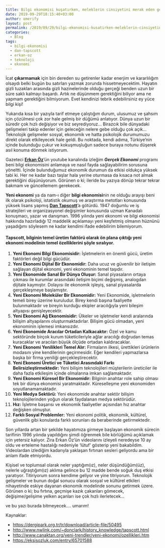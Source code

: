 ```yaml
---
title: Bilgi ekonomisi kuşatırken, meleklerin cinsiyetini merak eden genç
date: 2019-09-29T18:15:40+03:00
author: omerify
layout: post
permalink: /2019/09/29/bilgi-ekonomisi-kusatirken-meleklerin-cinsiyetini-merak-eden-genc/
categories:
  - Blog
tags:
  - bilgi-ekonomisi
  - dan-tapscott
  - erkan-oz
  - teknoloji
  - ekonomi
---
```


İcat **çıkarmamak** için bin dereden su getirenler kadar enerjim ve kararlılığım olsaydı belki bugün bu satırları yazmak zorunda hissetmeyecektim. Hayatın gizli tuzakları arasında gizli hazinelerinde olduğu gerçeği benden uzun bir süre saklı kalmayı başardı. Artık ne düşünmem gerektiğini biliyor ama ne yapmam gerektiğini bilmiyorum. Evet kendinizi tebrik edebilirsiniz ey yüce bilgi kişi!

Yukarıda kısa bir yazıyla tarif etmeye çalıştığım durum, ulusumuz ve şahsım için çözülmesi çok zor hale gelmiş bir düğümü anlatıyor. Dünya uzun bir süredir çok hızlı değişiyor ve biz seyrediyoruz… Birazcık bile dünyadaki gelişmeleri takip edenler için geleceğin nelere gebe olduğu çok açık… Teknolojik gelişmeler sosyal, ekonomik ve hatta psikolojik durumumuzu direkt olarak etkileyecek hale geldi. Bu noktada, kendi adıma, Türkiye’nin içinde bulunduğu çukur ve kokuşmuşluğun sadece buraya notunu düşerek asıl konuma dönmek istiyorum.

Gazeteci <a href="https://www.youtube.com/channel/UC9PfAU8pdnTs7afxIXKhgVA" target="_blank" rel="noreferrer noopener nofollow"><strong>Erkan Öz</strong></a>’ün youtube kanalında izleğim **_Gerçek Ekonomi_** programı beni bilgi ekonomisini anlamaya ve nasıl fayda sağlayabilirim sorusuna yöneltti. İçinde bulunduğumuz ekonomik durumun da etkisi oldukça yüksek tabi ki. Her ne kadar bazı taşlar hala yerine oturmasa da kısaca not almak gerektiğini düşünüyorum. Görünen o ki; ileride bu yazıya dönüp tekrar tekrar bakmam ve güncellemem gerekecek.

**Yeni ekonomi** ya da nam-ı diğer **bilgi ekonomisi**nin ne olduğu arayışı beni ilk olarak psikoloji, istatistik okumuş ve araştırma metotları konusunda yüksek lisans yapmış <a href="https://tr.wikipedia.org/wiki/Don_Tapscott" target="_blank" rel="noreferrer noopener nofollow"><strong>Dan Tapscott</strong></a>’a götürdü. 1947 doğumlu ve iş stratejileri ve organizasyonel değişimler konusunda uzman Kanadalı konuşmacı, yazar ve danışman. 1996 yılında yeni ekonomi ve bilgi ekonomisi hakkında hazırladığı 12 maddelik açıklamayı yeni keşfetmiş olmanın hüznünü yaşadığımı söylesem ne kadar kendimi ifade edebilirim bilemiyorum.

#### Tapscott, bilginin temel üretim faktörü olarak ön plana çıktığı yeni ekonomi modelinin temel özelliklerini şöyle sıralıyor.

  1. **Yeni Ekonomi Bilgi Ekonomisidir:** İşletmelerin en önemli gücü, üretim faktörleri değil bilgi gücüdür.
  2. **Yeni Ekonomi Dijital Bir Ekonomidir:** Daha ucuz ve güvenilir bir iletişim sağlayan dijital ekonomi, yeni ekonominin temel taşıdır.
  3. **Yeni Ekonomide Sanal Bir Dünya Oluşur:** Sanal piyasaların ortaya çıkması ile kurumlar arasındaki iletişim biçimi değişmiş, analogdan dijitale kaymıştır. Dolayısı ile ekonomik işleyiş, sanal piyasalarda gerçekleşmeye başlamıştır.
  4. **Yeni Ekonomi Moleküler Bir Ekonomidir:** Yeni Ekonomide, işletmelerin temeli birey üzerine kuruludur. Birey kendi başına faaliyette bulunmaktadır ve bireyin kurduğu ekipler aracılığıyla yeni bileşim altyapısı genişleyecektir.
  5. **Yeni Ekonomi Ağ Ekonomisidir:** Ülkeler ve işletmeler kendi aralarında bilişim altyapılarını oluşturmaktadırlar. Bilişim gücü olmadan, yeni ekonominin işlemesi imkansızdır.
  6. **Yeni Ekonomide Aracılar Ortadan Kalkacaktır:** Özel ve kamu sektöründe birçok kurum tüketicileriyle ağlar aracılığı doğrudan temas kuracaklar ve aracıları büyük ölçüde ortadan kaldıracaklar.
  7. **Yeni Ekonomi Yenilikleri Temel Alır:** Firmaların ilkesi, ürettikleri ürünlerin modasını yine kendilerinin geçirmesidir. Eğer kendileri yapmazlarsa başka bir firma yeniliği gerçekleştirecektir.
  8. **Yeni Ekonomi Üretici ve Tüketici Arasındaki Farkı Belirsizleştirmektedir:** Yeni bilişim teknolojileri müşterilerin üreticiler ile daha fazla etkileşim içinde olmalarına imkan sağlamaktadır.
  9. **Yeni Ekonomi Küresel Bir Ekonomidir:** Bilginin anahtar role sahip olması tek bir dünya ekonomisi yaratmaktadır. Küreselleşme yeni ekonomiden soyutlanamamaktadır.
 10. **Yeni Medya Sektörü:** Yeni ekonomide anahtar sektör bilişim teknolojilerinden yoğun olarak faydalanan medya sektörüdür.
 11. **Hız:** İşletme başarısı ve ekonomik faaliyetler açısından hız anahtar değişken olmuştur.
 12. **Farklı Sosyal Problemler:** Yeni ekonomi politik, ekonomik, kültürel, güvenlik gibi konularda farklı sorunları da beraberinde getirmektedir.

Son yıllarda artan bir şekilde hayatımıza girmeye başlayan ekonomik sürecin tarifinin 1996 yılında yapıldığını şimdi öğrenmek bile körlüğümü açıklamak için yetersiz kalıyor. Zira Erkan Öz’ün videolarını izleyeli neredeyse 10 ay oldu ve erteleme hastalığı nedeniyle ‘lütuf’ gösterip yeni bakabildim. Videolardan izlediğim kadarıyla yaklaşan fırtınan sesleri geliyordu ama bir anlam ifade etmiyordu.

Kişisel ve toplumsal olarak neler yaptığım(ız), neler düşündüğüm(üz), nelerle uğraştığım(ız) aklıma gelince bu 12 madde bende soğuk duş etkisi yaratıyor. Titiriyorum sonra kendime geliyor ve yine titriyorum. Teknolojik gelişmeler ve bunun doğal sonucu olarak sosyal ve kültürel etkileri nihayetinde eskiye dayanan ekonomik modelinde sonunu getirmek üzere. Görünen o ki; bu fırtına, geçmişe kazık çakanları gömecek, değişime/gelişime yelken açanları ise çok hızlı ilerletecek…

ve bu yazı burada bitmeyecek…. umarım!

Kaynaklar:

  * <a href="https://dergipark.org.tr/tr/download/article-file/50495" target="_blank" rel="noreferrer noopener nofollow">https://dergipark.org.tr/tr/download/article-file/50495</a>
  * <a href="http://www.nwlink.com/~donclark/history_knowledge/tapscott.html" target="_blank" rel="noreferrer noopener nofollow">http://www.nwlink.com/~donclark/history_knowledge/tapscott.html</a>
  * <a href="http://www.canaktan.org/yeni-trendler/yeni-ekonomi/ozellikleri.htm" target="_blank" rel="noreferrer noopener nofollow">http://www.canaktan.org/yeni-trendler/yeni-ekonomi/ozellikleri.htm</a>
  * <a href="https://eksisozluk.com/entry/65701588" target="_blank" rel="noreferrer noopener nofollow">https://eksisozluk.com/entry/65701588</a>